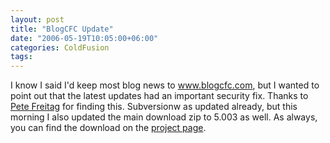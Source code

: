 ```yaml
---
layout: post
title: "BlogCFC Update"
date: "2006-05-19T10:05:00+06:00"
categories: ColdFusion 
tags: 
---
```


I know I said I'd keep most blog news to <a href="http://www.blogcfc.com">www.blogcfc.com</a>, but I wanted to point out that the latest updates had an important security fix. Thanks to <a href="http://www.petefreitag.com/">Pete Freitag</a> for finding this. Subversionw as updated already, but this morning I also updated the main download zip to 5.003 as well. As always, you can find the download on the <a href="http://ray.camdenfamily.com/projects/blogcfc">project page</a>.